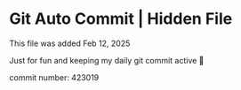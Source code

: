 # Git Auto Commit | Hidden File

This file was added Feb 12, 2025

Just for fun and keeping my daily git commit active 🤪

commit number: 423019
